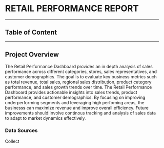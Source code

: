 # RETAIL PERFORMANCE REPORT
---
## Table of Content 
---

## Project Overview
The Retail Performance Dashboard provides an in depth analysis of sales performance across different categories, stores, sales representatives, and customer demographics. The goal is to evaluate key business metrics such as total revenue, total sales, regional sales distribution, product category performance, and sales growth trends over time. 
The Retail Performance Dashboard provides actionable insights into sales trends, product performance, and customer demographics. By focusing on improving underperforming segments and leveraging high perfoming areas, the businesss can maximize revenue and improve overall efficiency. Future improvements should involve continous tracking and analysis of sales data to adapt to market dynamics effectively.

### Data Sources 
Collect
